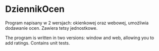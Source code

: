 # DziennikOcen
Program napisany w 2 wersjach: okienkowej oraz webowej, umożliwia dodawanie ocen.
Zawiera tetsy jednostkowe.

The program is written in two versions: window and web, allowing you to add ratings.
Contains unit tests.
